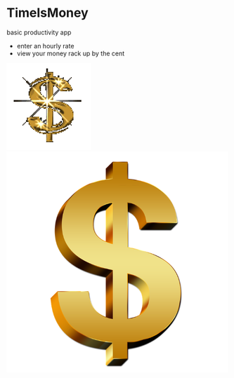 # TimeIsMoney

basic productivity app

- enter an hourly rate
- view your money rack up by the cent

![Money Animation](./image.gif)
![Money Pic](./image.png)
